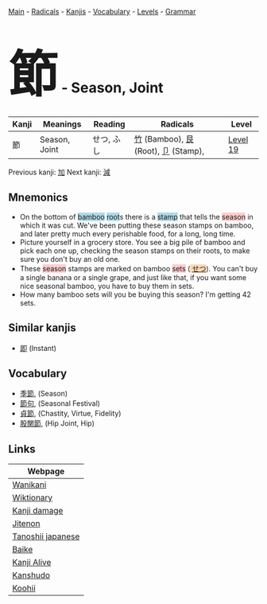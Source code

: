 <style> bigfont {font-size: 100px}</style>
[Main](../index.md) -
[Radicals](../radicals.md) -
[Kanjis](../kanjis.md) -
[Vocabulary](../vocabulary.md) -
[Levels](../levels.md) -
[Grammar](../grammar.md)
# <bigfont> 節</bigfont> - Season, Joint 

| Kanji | Meanings | Reading | Radicals | Level |
| --- | --- | --- | --- | --- |
| 節 | Season, Joint | せつ, ふし | [竹](../radicals/竹.md) (Bamboo), [艮](../radicals/艮.md) (Root), [卩](../radicals/卩.md) (Stamp),  | [Level 19](../levels/wk_level19.md) |

Previous kanji: [加](加.md) Next kanji: [減](減.md) 

## Mnemonics
 * On the bottom of <span style="background-color:#ADD8E6"> bamboo</span> <span style="background-color:#ADD8E6"> root</span>s there is a <span style="background-color:#ADD8E6"> stamp</span> that tells the <span style="background-color:#ffcccb"> season</span> in which it was cut. We've been putting these season stamps on bamboo, and later pretty much every perishable food, for a long, long time.
* Picture yourself in a grocery store. You see a big pile of bamboo and pick each one up, checking the season stamps on their roots, to make sure you don't buy an old one.
* These <span style="background-color:#ffcccb"> season</span> stamps are marked on bamboo <span style="background-color:#ffcccb"> sets</span> (<span style="background-color:#fed8b1"> [せつ](https://jisho.org/search/せつ)</span>). You can't buy a single banana or a single grape, and just like that, if you want some nice seasonal bamboo, you have to buy them in sets.
* How many bamboo sets will you be buying this season? I'm getting 42 sets.


## Similar kanjis
 * [即](即.md) (Instant)


## Vocabulary
 * [季節](../vocabulary/節.md), (Season)
* [節句](../vocabulary/節.md), (Seasonal Festival)
* [貞節](../vocabulary/節.md), (Chastity, Virtue, Fidelity)
* [股関節](../vocabulary/節.md), (Hip Joint, Hip)



## Links 

| Webpage |
| --- |
| [Wanikani          ](https://www.wanikani.com/kanji/節) |
| [Wiktionary        ](https://en.wiktionary.org/wiki/節) |
| [Kanji damage      ](http://www.kanjidamage.com/kanji/search?utf8=✓&q=節) |
| [Jitenon           ](https://jitenon.com/kanji/節) |
| [Tanoshii japanese ](https://www.tanoshiijapanese.com/dictionary/kanji.cfm?k=節) |
| [Baike             ](https://baike.baidu.com/item/節) |
| [Kanji Alive       ](https://app.kanjialive.com/節) |
| [Kanshudo          ](https://www.kanshudo.com/searchmn?q=節) |
| [Koohii            ](https://kanji.koohii.com/study/kanji/節) |
